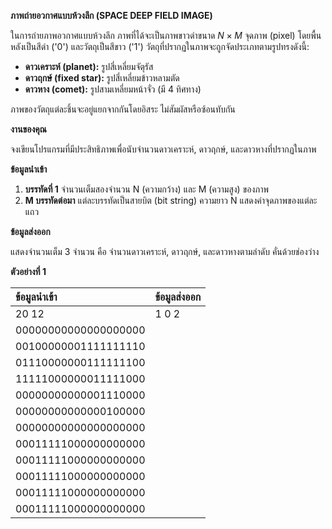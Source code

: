 **ภาพถ่ายอวกาศแบบห้วงลึก (SPACE DEEP FIELD IMAGE)**

ในการถ่ายภาพอวกาศแบบห้วงลึก ภาพที่ได้จะเป็นภาพขาวดำขนาด $N \times M$ จุดภาพ (pixel) โดยพื้นหลังเป็นสีดำ ('0') และวัตถุเป็นสีขาว ('1') วัตถุที่ปรากฏในภาพจะถูกจัดประเภทตามรูปทรงดังนี้:
* **ดาวเคราะห์ (planet):** รูปสี่เหลี่ยมจัตุรัส
* **ดาวฤกษ์ (fixed star):** รูปสี่เหลี่ยมข้าวหลามตัด
* **ดาวหาง (comet):** รูปสามเหลี่ยมหน้าจั่ว (มี 4 ทิศทาง)

ภาพของวัตถุแต่ละชิ้นจะอยู่แยกจากกันโดยอิสระ ไม่สัมผัสหรือซ้อนทับกัน

**งานของคุณ**

จงเขียนโปรแกรมที่มีประสิทธิภาพเพื่อนับจำนวนดาวเคราะห์, ดาวฤกษ์, และดาวหางที่ปรากฏในภาพ

**ข้อมูลนำเข้า**

1.  **บรรทัดที่ 1** จำนวนเต็มสองจำนวน N (ความกว้าง) และ M (ความสูง) ของภาพ
2.  **M บรรทัดต่อมา** แต่ละบรรทัดเป็นสายบิต (bit string) ความยาว N แสดงค่าจุดภาพของแต่ละแถว

**ข้อมูลส่งออก**

แสดงจำนวนเต็ม 3 จำนวน คือ จำนวนดาวเคราะห์, ดาวฤกษ์, และดาวหางตามลำดับ คั่นด้วยช่องว่าง

**ตัวอย่างที่ 1**

| ข้อมูลนำเข้า | ข้อมูลส่งออก |
| :--- | :--- |
| 20 12 | 1 0 2 |
| 00000000000000000000 | |
| 00100000001111111110 | |
| 01110000000111111100 | |
| 11111000000011111000 | |
| 00000000000001110000 | |
| 00000000000000100000 | |
| 00000000000000000000 | |
| 00011111000000000000 | |
| 00011111000000000000 | |
| 00011111000000000000 | |
| 00011111000000000000 | |
| 00011111000000000000 | |